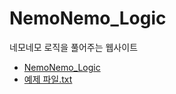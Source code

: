 # NemoNemo_Logic
네모네모 로직을 풀어주는 웹사이트
* [NemoNemo_Logic](https://seuha516.github.io/NemoNemoLogic/NemoNemoLogic.html)  
* [예제 파일.txt](https://github.com/seuha516/NemoNemoLogic/blob/main/test_input.txt)
 
